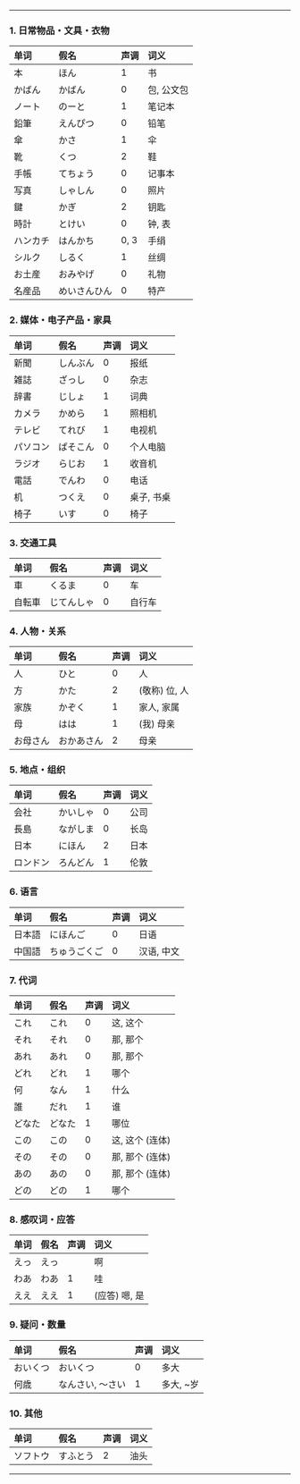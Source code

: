 
---


### 1. 日常物品・文具・衣物

| 单词   | 假名       | 声调   | 词义       |
| :----- | :--------- | :----- | :--------- |
| 本     | ほん       | 1      | 书         |
| かばん | かばん     | 0      | 包, 公文包 |
| ノート | のーと     | 1      | 笔记本     |
| 鉛筆   | えんぴつ   | 0      | 铅笔       |
| 傘     | かさ       | 1      | 伞         |
| 靴     | くつ       | 2      | 鞋         |
| 手帳   | てちょう   | 0      | 记事本     |
| 写真   | しゃしん   | 0      | 照片       |
| 鍵     | かぎ       | 2      | 钥匙       |
| 時計   | とけい     | 0      | 钟, 表     |
| ハンカチ | はんかち   | 0, 3   | 手绢       |
| シルク | しるく     | 1      | 丝绸       |
| お土産 | おみやげ   | 0      | 礼物       |
| 名産品 | めいさんひん | 0      | 特产       |

### 2. 媒体・电子产品・家具

| 单词   | 假名     | 声调 | 词义     |
| :----- | :------- | :--- | :------- |
| 新聞   | しんぶん | 0    | 报纸     |
| 雑誌   | ざっし   | 0    | 杂志     |
| 辞書   | じしょ   | 1    | 词典     |
| カメラ | かめら   | 1    | 照相机   |
| テレビ | てれび   | 1    | 电视机   |
| パソコン | ぱそこん | 0    | 个人电脑 |
| ラジオ | らじお   | 1    | 收音机   |
| 電話   | でんわ   | 0    | 电话     |
| 机     | つくえ   | 0    | 桌子, 书桌 |
| 椅子   | いす     | 0    | 椅子     |

### 3. 交通工具

| 单词   | 假名     | 声调 | 词义   |
| :----- | :------- | :--- | :----- |
| 車     | くるま   | 0    | 车     |
| 自転車 | じてんしゃ | 0    | 自行车 |

### 4. 人物・关系

| 单词     | 假名       | 声调 | 词义       |
| :------- | :--------- | :--- | :--------- |
| 人       | ひと       | 0    | 人         |
| 方       | かた       | 2    | (敬称) 位, 人 |
| 家族     | かぞく     | 1    | 家人, 家属 |
| 母       | はは       | 1    | (我) 母亲  |
| お母さん | おかあさん | 2    | 母亲       |

### 5. 地点・组织

| 单词   | 假名     | 声调 | 词义   |
| :----- | :------- | :--- | :----- |
| 会社   | かいしゃ | 0    | 公司   |
| 長島   | ながしま | 0    | 长岛   |
| 日本   | にほん   | 2    | 日本   |
| ロンドン | ろんどん | 1    | 伦敦   |

### 6. 语言

| 单词   | 假名       | 声调 | 词义   |
| :----- | :--------- | :--- | :----- |
| 日本語 | にほんご   | 0    | 日语   |
| 中国語 | ちゅうごくご | 0    | 汉语, 中文 |

### 7. 代词

| 单词   | 假名   | 声调 | 词义       |
| :----- | :----- | :--- | :--------- |
| これ   | これ   | 0    | 这, 这个   |
| それ   | それ   | 0    | 那, 那个   |
| あれ   | あれ   | 0    | 那, 那个   |
| どれ   | どれ   | 1    | 哪个       |
| 何     | なん   | 1    | 什么       |
| 誰     | だれ   | 1    | 谁         |
| どなた | どなた | 1    | 哪位       |
| この   | この   | 0    | 这, 这个 (连体) |
| その   | その   | 0    | 那, 那个 (连体) |
| あの   | あの   | 0    | 那, 那个 (连体) |
| どの   | どの   | 1    | 哪个       |

### 8. 感叹词・应答

| 单词 | 假名 | 声调 | 词义         |
| :--- | :--- | :--- | :----------- |
| えっ | えっ |      | 啊           |
| わあ | わあ | 1    | 哇           |
| ええ | ええ | 1    | (应答) 嗯, 是 |

### 9. 疑问・数量

| 单词   | 假名       | 声调 | 词义     |
| :----- | :--------- | :--- | :------- |
| おいくつ | おいくつ   | 0    | 多大     |
| 何歳   | なんさい, ～さい | 1    | 多大, ~岁 |

### 10. 其他

| 单词   | 假名     | 声调 | 词义 |
| :----- | :------- | :--- | :--- |
| ソフトウ | すふとう | 2    | 油头 |

---

